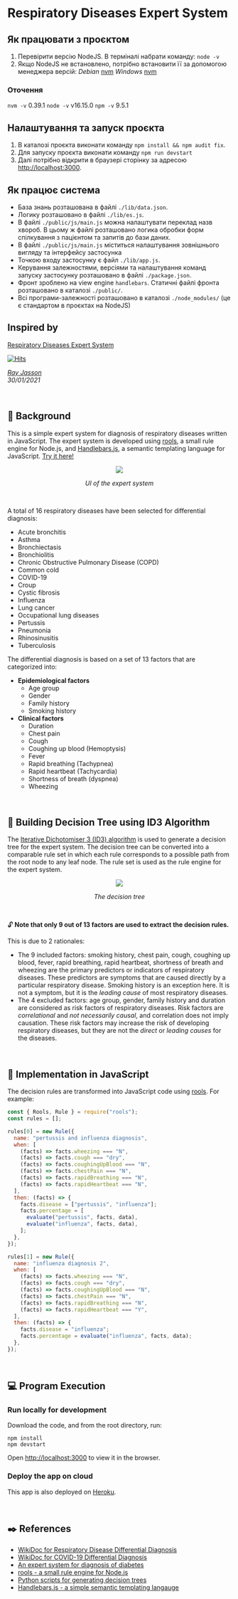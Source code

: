 # Respiratory Diseases Expert System

## Як працювати з проєктом

1. Перевірити версію NodeJS. В терміналі набрати команду: `node -v`
2. Якщо NodeJS не встановлено, потрібно встановити її за допомогою менеджера версій:
   _Debian_ [nvm](https://www.digitalocean.com/community/tutorials/how-to-install-node-js-on-debian-10#installing-node-using-the-node-version-manager)
   _Windows_ [nvm](https://www.digitalocean.com/community/tutorials/how-to-install-node-js-and-create-a-local-development-environment-on-windows#step-1-installing-node-js-using-node-version-manager)

### Оточення

`nvm -v`
0.39.1
`node -v`
v16.15.0
`npm -v`
9.5.1

## Налаштування та запуск проєкта

1. В каталозі проєкта виконати команду `npm install && npm audit fix`.
2. Для запуску проєкта виконати команду `npm run devstart`
3. Далі потрібно відкрити в браузері сторінку за адресою [http://localhost:3000](http://localhost:3000).

## Як працює система

- База знань розташована в файлі `./lib/data.json`.
- Логику розташовано в файлі `./lib/es.js`.
- В файлі `./public/js/main.js` можна налаштувати переклад назв хвороб. В цьому ж файлі розташовано логика обробки форм спілкування з пацієнтом та запитів до бази даних.
- В файлі `./public/js/main.js` міститься налаштування зовнішнього вигляду та інтерфейсу застосунка
- Точкою входу застосунку є файл `./lib/app.js`.
- Керування залежностями, версіями та налаштування команд запуску застосунку розташовано в файлі `./package.json`.
- Фронт зроблено на view engine `handlebars`. Статичні файлі фронта розташовано в каталозі `./public/`.
- Всі програми-залежності розташовано в каталозі `./node_modules/` (це є стандартом в проєктах на NodeJS)

## Inspired by

[Respiratory Diseases Expert System](https://github.com/rayjasson98/Respiratory-Diseases-Expert-System)

[![Hits](https://hits.seeyoufarm.com/api/count/incr/badge.svg?url=https%3A%2F%2Fgithub.com%2Frayjasson98%2FRespiratory-Diseases-Expert-System&count_bg=%2379C83D&title_bg=%23555555&icon=&icon_color=%23E7E7E7&title=hits&edge_flat=false)](https://hits.seeyoufarm.com)

_[Ray Jasson](mailto:haojie.dev@gmail.com)_<br>
_30/01/2021_<br>

<br>

## :notebook: Background

This is a simple expert system for diagnosis of respiratory diseases written in JavaScript. The expert system is developed using [rools](https://github.com/frankthelen/rools), a small rule engine for Node.js, and [Handlebars.js](https://github.com/handlebars-lang/handlebars.js), a semantic templating language for JavaScript. [Try it here!](https://respiratory-diseases-es.herokuapp.com/)

<p align=center><img src="/docs/img/ui.png"></p>
<p align="center"><i>UI of the expert system</i></p>

<br>

A total of 16 respiratory diseases have been selected for differential diagnosis:

- Acute bronchitis
- Asthma
- Bronchiectasis
- Bronchiolitis
- Chronic Obstructive Pulmonary Disease (COPD)
- Common cold
- COVID-19
- Croup
- Cystic fibrosis
- Influenza
- Lung cancer
- Occupational lung diseases
- Pertussis
- Pneumonia
- Rhinosinusitis
- Tuberculosis

The differential diagnosis is based on a set of 13 factors that are categorized into:

- **Epidemiological factors**
  - Age group
  - Gender
  - Family history
  - Smoking history
- **Clinical factors**
  - Duration
  - Chest pain
  - Cough
  - Coughing up blood (Hemoptysis)
  - Fever
  - Rapid breathing (Tachypnea)
  - Rapid heartbeat (Tachycardia)
  - Shortness of breath (dyspnea)
  - Wheezing

<br>

## :evergreen_tree: Building Decision Tree using ID3 Algorithm

The [Iterative Dichotomiser 3 (ID3) algorithm](https://en.wikipedia.org/wiki/ID3_algorithm#:~:text=In%20decision%20tree%20learning%2C%20ID3,and%20natural%20language%20processing%20domains.) is used to generate a decision tree for the expert system. The decision tree can be converted into a comparable rule set in which each rule corresponds to a possible path from the root node to any leaf node. The rule set is used as the rule engine for the expert system.

<p align=center><img src="/docs/img/decision_tree.png"></p>
<p align="center"><i>The decision tree</i></p>

<br>

:unlock: **Note that only 9 out of 13 factors are used to extract the decision rules.**

This is due to 2 rationales:

- The 9 included factors: smoking history, chest pain, cough, coughing up blood, fever, rapid breathing, rapid heartbeat, shortness of breath and wheezing are the primary predictors or indicators of respiratory diseases. These predictors are symptoms that are caused directly by a particular respiratory disease. Smoking history is an exception here. It is not a symptom, but it is the _leading cause_ of most respiratory diseases.
- The 4 excluded factors: age group, gender, family history and duration are considered as risk factors of respiratory diseases. Risk factors are _correlational_ and _not necessarily causal_, and correlation does not imply causation. These risk factors may increase the risk of developing respiratory diseases, but they are not the _direct_ or _leading causes_ for the diseases.

<br>

## :speech_balloon: Implementation in JavaScript

The decision rules are transformed into JavaScript code using [rools](https://github.com/frankthelen/rools). For example:

```javascript
const { Rools, Rule } = require("rools");
const rules = [];

rules[0] = new Rule({
  name: "pertussis and influenza diagnosis",
  when: [
    (facts) => facts.wheezing === "N",
    (facts) => facts.cough === "dry",
    (facts) => facts.coughingUpBlood === "N",
    (facts) => facts.chestPain === "N",
    (facts) => facts.rapidBreathing === "N",
    (facts) => facts.rapidHeartbeat === "N",
  ],
  then: (facts) => {
    facts.disease = ["pertussis", "influenza"];
    facts.percentage = [
      evaluate("pertussis", facts, data),
      evaluate("influenza", facts, data),
    ];
  },
});

rules[1] = new Rule({
  name: "influenza diagnosis 2",
  when: [
    (facts) => facts.wheezing === "N",
    (facts) => facts.cough === "dry",
    (facts) => facts.coughingUpBlood === "N",
    (facts) => facts.chestPain === "N",
    (facts) => facts.rapidBreathing === "N",
    (facts) => facts.rapidHeartbeat === "Y",
  ],
  then: (facts) => {
    facts.disease = "influenza";
    facts.percentage = evaluate("influenza", facts, data);
  },
});
```

<br>

## :computer: Program Execution

### **Run locally for development**

Download the code, and from the root directory, run:

```
npm install
npm devstart
```

Open [http://localhost:3000](http://localhost:3000) to view it in the browser.

### **Deploy the app on cloud**

This app is also deployed on [Heroku](https://www.heroku.com/).

<br>

## :black_nib: References

- [WikiDoc for Respiratory Disease Differential Diagnosis](https://www.wikidoc.org/index.php/Respiratory_disease_differential_diagnosis)
- [WikiDoc for COVID-19 Differential Diagnosis](https://www.wikidoc.org/index.php/COVID-19_differential_diagnosis)
- [An expert system for diagnosis of diabetes](https://github.com/ZenHuzaini/node-js-expert-system-diabetes)
- [rools - a small rule engine for Node.js](https://github.com/frankthelen/rools)
- [Python scripts for generating decision trees](https://github.com/Erikfather/Decision_tree-python)
- [Handlebars.js - a simple semantic templating langauge](https://github.com/handlebars-lang/handlebars.js)

